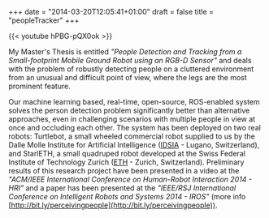 +++
date = "2014-03-20T12:05:41+01:00"
draft = false
title = "peopleTracker"
+++

{{< youtube hPBG-pQX0ok >}}

My Master's Thesis is entitled _"People Detection and Tracking from a Small-footprint Mobile Ground Robot using an RGB-D Sensor"_ and deals with the problem of robustly detecting people on a cluttered environment from an unusual and difficult point of view, where the legs are the most prominent feature. 
<!--more-->
Our machine learning based, real-time, open-source, ROS-enabled system solves the person detection problem significantly better than alternative approaches, even in challenging scenarios with multiple people in view at once and occluding each other. The system has been deployed on two real robots: Turtlebot, a small wheeled commercial robot supplied to us by the Dalle Molle Institute for Artificial Intelligence ([IDSIA](http://www.idsia.ch) - Lugano, Switzerland), and StarlETH, a small quadruped robot developed at the Swiss Federal Institute of Technology Zurich ([ETH](https://www.ethz.ch) - Zurich, Switzerland). Preliminary results of this research project have been presented in a video at the _"ACM/IEEE International Conference on Human-Robot Interaction 2014 - HRI"_ and a paper has been presented at the _"IEEE/RSJ International Conference on Intelligent Robots and Systems 2014 - IROS"_ (more info [http://bit.ly/perceivingpeople](http://bit.ly/perceivingpeople)).

